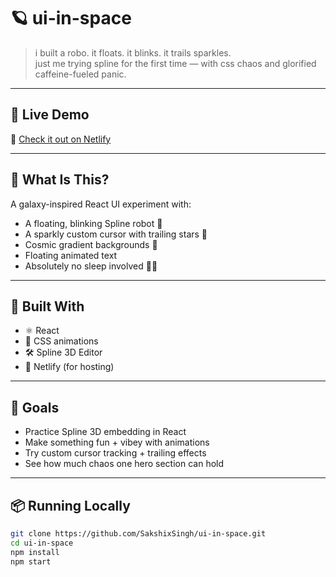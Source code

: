 # 🪐 ui-in-space

> i built a robo. it floats. it blinks. it trails sparkles.  
> just me trying spline for the first time — with css chaos and glorified caffeine-fueled panic.

---

## 🚀 Live Demo

🔗 [Check it out on Netlify](https://robo-inspace.netlify.app/)

---

## 👾 What Is This?

A galaxy-inspired React UI experiment with:
- A floating, blinking Spline robot 🤖
- A sparkly custom cursor with trailing stars 🌟
- Cosmic gradient backgrounds 💜
- Floating animated text
- Absolutely no sleep involved 😵‍💫

---

## 🔧 Built With

- ⚛️ React
- 🎨 CSS animations
- 🛠️ Spline 3D Editor
- 💫 Netlify (for hosting)

---

## 🎯 Goals

- Practice Spline 3D embedding in React
- Make something fun + vibey with animations
- Try custom cursor tracking + trailing effects
- See how much chaos one hero section can hold

---

## 📦 Running Locally

```bash
git clone https://github.com/SakshixSingh/ui-in-space.git
cd ui-in-space
npm install
npm start
